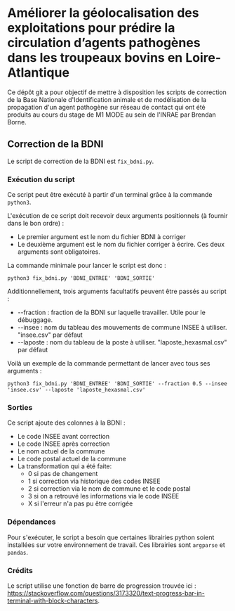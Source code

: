 # Améliorer la géolocalisation des exploitations pour prédire la circulation d’agents pathogènes dans les troupeaux bovins en Loire-Atlantique

Ce dépôt git a pour objectif de mettre à disposition les scripts de correction de la Base Nationale d'Identification animale et de modélisation de la propagation d'un agent pathogène sur réseau de contact qui ont été produits au cours du stage de M1 MODE au sein de l'INRAE par Brendan Borne.

## Correction de la BDNI

Le script de correction de la BDNI est `fix_bdni.py`.

### Exécution du script

Ce script peut être exécuté à partir d'un terminal grâce à la commande `python3`.

L'exécution de ce script doit recevoir deux arguments positionnels (à fournir dans le bon ordre) :

* Le premier argument est le nom du fichier BDNI à corriger
* Le deuxième argument est le nom du fichier corriger à écrire. Ces deux arguments sont obligatoires.

La commande minimale pour lancer le script est donc :

`python3 fix_bdni.py 'BDNI_ENTREE' 'BDNI_SORTIE'`

Additionnellement, trois arguments facultatifs peuvent être passés au script :

* --fraction : fraction de la BDNI sur laquelle travailler. Utile pour le débuggage.
* --insee : nom du tableau des mouvements de commune INSEE à utiliser. "insee.csv" par défaut
* --laposte : nom du tableau de la poste à utiliser. "laposte_hexasmal.csv" par défaut

Voilà un exemple de la commande permettant de lancer avec tous ses arguments :

`python3 fix_bdni.py 'BDNI_ENTREE' 'BDNI_SORTIE' --fraction 0.5 --insee 'insee.csv' --laposte 'laposte_hexasmal.csv'`

### Sorties

Ce script ajoute des colonnes à la BDNI :

* Le code INSEE avant correction
* Le code INSEE après correction
* Le nom actuel de la commune
* Le code postal actuel de la commune  
* La transformation qui a été faite:
  * 0 si pas de changement
  * 1 si correction via historique des codes INSEE
  * 2 si correction via le nom de commune et le code postal
  * 3 si on a retrouvé les informations via le code INSEE
  * X si l'erreur n'a pas pu être corrigée

### Dépendances

Pour s'exécuter, le script a besoin que certaines librairies python soient installées sur votre environnement de travail. Ces librairies sont `argparse` et `pandas`. 

### Crédits

Le script utilise une fonction de barre de progression trouvée ici :
<https://stackoverflow.com/questions/3173320/text-progress-bar-in-terminal-with-block-characters>.
